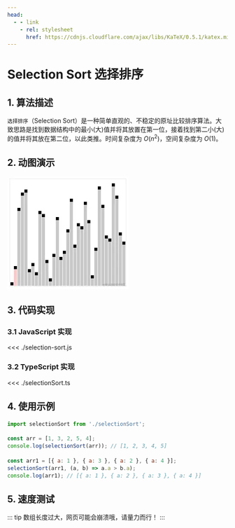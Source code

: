 ```yaml
---
head:
  - - link
    - rel: stylesheet
      href: https://cdnjs.cloudflare.com/ajax/libs/KaTeX/0.5.1/katex.min.css
---
```

# Selection Sort 选择排序

## 1. 算法描述

`选择排序`（Selection Sort）是一种简单直观的、不稳定的原址比较排序算法。大致思路是找到数据结构中的最小(大)值并将其放置在第一位，接着找到第二小(大)的值并将其放在第二位，以此类推。时间复杂度为 $O(n^2)$，空间复杂度为 $O(1)$。

## 2. 动图演示

![Selection Sort](./selectionsort.webp)

## 3. 代码实现

### 3.1 JavaScript 实现

<<< ./selection-sort.js

### 3.2 TypeScript 实现

<<< ./selectionSort.ts

## 4. 使用示例

``` js
import selectionSort from './selectionSort';

const arr = [1, 3, 2, 5, 4];
console.log(selectionSort(arr)); // [1, 2, 3, 4, 5]

const arr1 = [{ a: 1 }, { a: 3 }, { a: 2 }, { a: 4 }];
selectionSort(arr1, (a, b) => a.a > b.a);
console.log(arr1); // [{ a: 1 }, { a: 2 }, { a: 3 }, { a: 4 }]
```

## 5. 速度测试

::: tip
数组长度过大，网页可能会崩溃哦，请量力而行！
:::
<script setup>
import SortExample from './sort.vue'
</script>

<SortExample />
